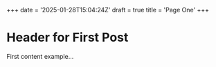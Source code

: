 +++
date = '2025-01-28T15:04:24Z'
draft = true
title = 'Page One'
+++
# Header for First Post
First content example...